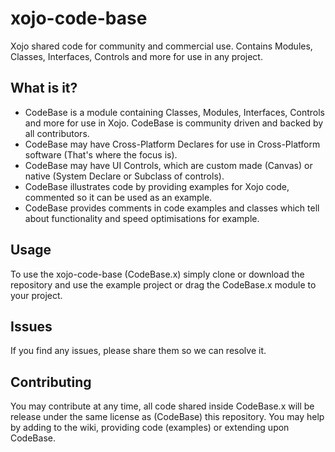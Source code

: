 # xojo-code-base
Xojo shared code for community and commercial use. Contains Modules, Classes, Interfaces, Controls and more for use in any project.

## What is it?
* CodeBase is a module containing Classes, Modules, Interfaces, Controls and more for use in Xojo. CodeBase is community driven and backed by all contributors. 
* CodeBase may have Cross-Platform Declares for use in Cross-Platform software (That's where the focus is).
* CodeBase may have UI Controls, which are custom made (Canvas) or native (System Declare or Subclass of controls). 
* CodeBase illustrates code by providing examples for Xojo code, commented so it can be used as an example. 
* CodeBase provides comments in code examples and classes which tell about functionality and speed optimisations for example.

## Usage
To use the xojo-code-base (CodeBase.x) simply clone or download the repository and use the example project or drag the CodeBase.x module to your project. 

## Issues
If you find any issues, please share them so we can resolve it.

## Contributing
You may contribute at any time, all code shared inside CodeBase.x will be release under the same license as (CodeBase) this repository. You may help by adding to the wiki, providing code (examples) or extending upon CodeBase. 

